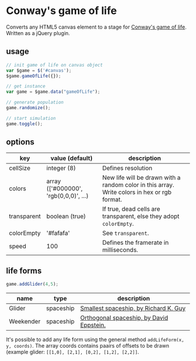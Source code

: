 # Conway's game of life
Converts any HTML5 canvas element to a stage for [Conway's game of life](https://en.wikipedia.org/wiki/Conway%27s_Game_of_Life). Written as a jQuery plugin.

## usage
```js
// init game of life on canvas object
var $game = $('#canvas');
$game.gameOfLife({});

// get instance
var game = $game.data("gameOfLife");

// generate population 
game.randomize();

// start simulation
game.toggle();
```

## options
|key|value (default)|description|
|---|---|---|
|cellSize|integer (8)|Defines resolution|
|colors|array (['#000000', 'rgb(0,0,0)', ...)|New life will be drawn with a random color in this array. Write colors in hex or rgb format.|
|transparent|boolean (true)|If true, dead cells are transparent, else they adopt ``colorEmpty``.|
|colorEmpty|'#fafafa'|See ``transparent``.|
|speed|100|Defines the framerate in milliseconds.|

## life forms
```js
game.addGlider(4,5);
```

|name|type|description|
|---|---|---|
|Glider|spaceship|[Smallest spaceship, by Richard K. Guy](http://www.conwaylife.com/wiki/Glider)|
|Weekender|spaceship|[Orthogonal spaceship, by David Eppstein.](http://www.conwaylife.com/wiki/Weekender)|

It's possible to add any life form using the general method ``addLifeForm(x, y, coords)``. The array coords contains paairs of offsets to be drawn (example glider: ``[[1,0], [2,1], [0,2], [1,2], [2,2]]``.